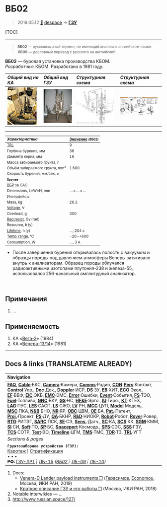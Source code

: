 # ВБ02
> 2019.05.12 [🚀](../index/index.md) [despace](index.md) → **[ГЗУ](sss.md)**


[TOC]

---

> <small>**ВБ02** — русскоязычный термин, не имеющий аналога в английском языке. **VB09** — дословный перевод с русского на английский.</small>

**ВБ02** — буровая установка производства КБОМ.  
*Разработчик:* КБОМ. Разработано в 1981 году.

|*Общий вид на КА*|*Общий вид ГЗУ*|*Структурная схема*|*Структурная схема*|
|:--|:--|:--|:--|
|[![](f/sss/v/vb02_pic1_thumb.jpg)](f/sss/v/vb02_pic1.jpg)|[![](f/sss/v/vb02_pic2_thumb.jpg)](f/sss/v/vb02_pic2.jpg)|[![](f/sss/v/vb02_pic3_thumb.jpg)](f/sss/v/vb02_pic3.jpg)|[![](f/sss/v/vb02_pic4_thumb.jpg)](f/sss/v/vb02_pic4.jpg)|

---

<small>

|*Характеристика*|*[Значение](si.md) <small>(ВБ02)</small>*|
|:--|:--|
|[TRL](trl.md)|9|
|Глубина бурения, мм|36|
|Диаметр керна, мм|16|
|Масса забираемого грунта, г| |
|Объём забираемого грунта, mm³|1 600|
|Скорость бурения, мм/сек, ≥| |
|**`Прочее`**| |
|[ВБР](qa.md) за САС| |
|Dimensions, L×W×H, mm|… × … × …|
|Интерфейсы| |
|Mass, kg|26.2|
|[Voltage](voltage.md), V| |
|Overload, g|300|
|[Rad.resist](ion_rad.md), Gy (rad)| |
|Resource, h (y)| |
|[Lifetime](lifetime.md), h (y)|…, 204 с|
|[Temp. range](tcs.md), ℃|−20 ‑ +600|
|Consumption, W|…, 3 А|

</small>

   - После завершения бурения открывалась полость с вакуумом и образцы породы под давлением атмосферы Венеры затягивало внутрь к анализаторам. Образец породы облучался радиоактивными изотопами плутония-238 и железа-55, использовался 256-канальный амплитудный анализатор.



<p style="page-break-after:always"> </p>

## Примечания
   1. …



## Применяемость
   1. КА «[Вега-2](vega_1_2.md)» (1984)
   1. КА «[Венера-13/14](venera_13_14.md)» (1981)




---

## Docs & links (TRANSLATEME ALREADY)
|Navigation|
|:--|
|**[FAQ](faq.md)**, **[Cable](cable.md)**·БКС, **[Camera](cam.md)**·Камера, **[Comms](comms.md)**·Радио, **[CON](contact.md)·[Pers](person.md)**·Контакт, **[Control](control.md)**·Упр., **[Doc](doc.md)**·Док., **[Doppler](doppler.md)**·ИСР, **[DS](ds.md)**·ЗУ, **[EB](eb.md)**·ХИТ, **[ECO](ecology.md)**·Экол., **[EF](ef.md)**·ВВФ, **[ElC](elc.md)**·ЭКБ, **[EMC](emc.md)**·ЭМС, **[Error](error.md)**·Ошибки, **[Event](event.md)**·События, **[FS](fs.md)**·ТЭО, **[Fuel](fuel.md)**·Топливо, **[GNC](gnc.md)**·БКУ, **[GS](scs.md)**·НС, **[HF&E](hfe.md)**·Эрго., **[IU](iu.md)**·Гиро., **[KT](kt.md)**·КТЕХ, **[LAG](lag.md)**·ПУC, **[LES](les.md)**·САСП, **[LS](ls.md)**·СЖО, **[LV](lv.md)**·РН, **[MCC](mcc.md)**·ЦУП, **[Model](model.md)**·Модель, **[MSC](sc.md)**·ПКА, **[N&B](nnb.md)**·БНО, **[NR](nr.md)**·ЯР, **[OBC](obc.md)**·ЦВМ, **[OE](oe.md)**·БА, **[Pat.](патент.md)**·Патент, **[Proj.](project.md)**·Проект, **[PS](ps.md)**·ДУ, **[QA](qa.md)**·БКНР, **[R&D](rnd.md)**·НИОКР, **[Robot](robotics.md)**·Робот, **[Rover](rover.md)**·Ровер, **[RTG](rtg.md)**·РИТЭГ, **[SARC](sarc.md)**·ПСК, **[SE](se.md)**·СЭ, **[Sens.](sensor.md)**·Датч., **[SC](sc.md)**·КА, **[SCS](scs.md)**·КК, **[SGM](sgm.md)**·КММ, **[SI](si.md)**·СИ, **[Soft](soft.md)**·ПО, **[SP](sp.md)**·БС, **[Spaceport](spaceport.md)**·Космодр., **[SPS](sps.md)**·СЭС, **[SSS](sss.md)**·ГЗУ, **[TCS](tcs.md)**·СОТР, **[Test](test.md)**·ЭО, **[Timeline](timeline.md)**·ЦГМ, **[TMS](tms.md)**·ТМС, **[TOR](tor.md)**·ТЗ, **[TRL](trl.md)**·УГТ|
|*Sections & pages*|
|**`Грунтозаборное устройство (ГЗУ):`**<br> [Каротаж](logging.md)┊ [Стратификация](stratification.md)<br>• • •<br> **РФ:** [ГЗУ-ЛР1](гзу_лр1.md)┊ [ЛБ-15](lb_15.md) *([ВБ02](vb02.md)┊ [ЛБ-09](lb_09.md)┊ [ЛБ-10](lb_10.md))*|

   1. Docs:
      - [Venera-D Lander payload instruments ❐](f/sss/v/vb02_doc02.pdf) ([Герасимов](person.md), [Economou](person.md), Москва, ИКИ РАН, 2019)
      - [Краткое описание ГЗУ и его работы ❐](f/sss/v/vb02_doc01.pdf) (Москва, ИКИ РАН, 2018)
   1. Notable interwikies — …
   1. <http://www.russian.space/127/>

